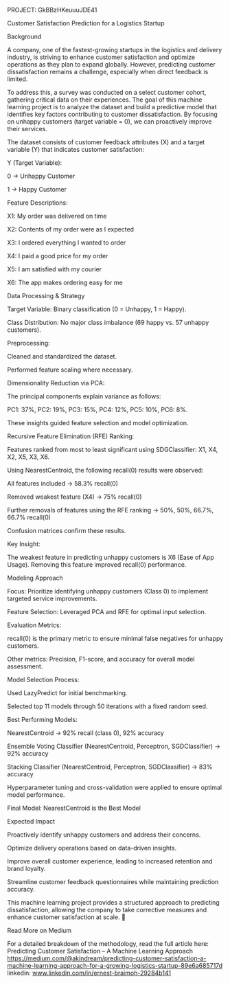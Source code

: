 PROJECT: GkBBzHKeuuuJDE41

Customer Satisfaction Prediction for a Logistics Startup

Background

A company, one of the fastest-growing startups in the logistics and delivery industry, is striving to enhance customer satisfaction and optimize operations as they plan to expand globally. However, predicting customer dissatisfaction remains a challenge, especially when direct feedback is limited.

To address this, a survey was conducted on a select customer cohort, gathering critical data on their experiences. The goal of this machine learning project is to analyze the dataset and build a predictive model that identifies key factors contributing to customer dissatisfaction. By focusing on unhappy customers (target variable = 0), we can proactively improve their services.

The dataset consists of customer feedback attributes (X) and a target variable (Y) that indicates customer satisfaction:

Y (Target Variable):

0 → Unhappy Customer

1 → Happy Customer

Feature Descriptions:

X1: My order was delivered on time

X2: Contents of my order were as I expected

X3: I ordered everything I wanted to order

X4: I paid a good price for my order

X5: I am satisfied with my courier

X6: The app makes ordering easy for me

Data Processing & Strategy

Target Variable: Binary classification (0 = Unhappy, 1 = Happy).

Class Distribution: No major class imbalance (69 happy vs. 57 unhappy customers).

Preprocessing:

Cleaned and standardized the dataset.

Performed feature scaling where necessary.

Dimensionality Reduction via PCA:

The principal components explain variance as follows:

PC1: 37%, PC2: 19%, PC3: 15%, PC4: 12%, PC5: 10%, PC6: 8%.

These insights guided feature selection and model optimization.

Recursive Feature Elimination (RFE) Ranking:

Features ranked from most to least significant using SDGClassifier: X1, X4, X2, X5, X3, X6.

Using NearestCentroid, the following recall(0) results were observed:

All features included → 58.3% recall(0)

Removed weakest feature (X4) → 75% recall(0)

Further removals of features using the RFE ranking → 50%, 50%, 66.7%, 66.7% recall(0)

Confusion matrices confirm these results.

Key Insight:

The weakest feature in predicting unhappy customers is X6 (Ease of App Usage). Removing this feature improved recall(0) performance.

Modeling Approach

Focus: Prioritize identifying unhappy customers (Class 0) to implement targeted service improvements.

Feature Selection: Leveraged PCA and RFE for optimal input selection.

Evaluation Metrics:

recall(0) is the primary metric to ensure minimal false negatives for unhappy customers.

Other metrics: Precision, F1-score, and accuracy for overall model assessment.

Model Selection Process:

Used LazyPredict for initial benchmarking.

Selected top 11 models through 50 iterations with a fixed random seed.

Best Performing Models:

NearestCentroid → 92% recall (class 0), 92% accuracy

Ensemble Voting Classifier (NearestCentroid, Perceptron, SGDClassifier) → 92% accuracy

Stacking Classifier (NearestCentroid, Perceptron, SGDClassifier) → 83% accuracy

Hyperparameter tuning and cross-validation were applied to ensure optimal model performance.

Final Model: NearestCentroid is the Best Model

Expected Impact

Proactively identify unhappy customers and address their concerns.

Optimize delivery operations based on data-driven insights.

Improve overall customer experience, leading to increased retention and brand loyalty.

Streamline customer feedback questionnaires while maintaining prediction accuracy.

This machine learning project provides a structured approach to predicting dissatisfaction, allowing the company to take corrective measures and enhance customer satisfaction at scale. 🚀

Read More on Medium

For a detailed breakdown of the methodology, read the full article here: Predicting Customer Satisfaction – A Machine Learning Approach
https://medium.com/@akindream/predicting-customer-satisfaction-a-machine-learning-approach-for-a-growing-logistics-startup-89e6a685717d
linkedin: www.linkedin.com/in/ernest-braimoh-29284b141




